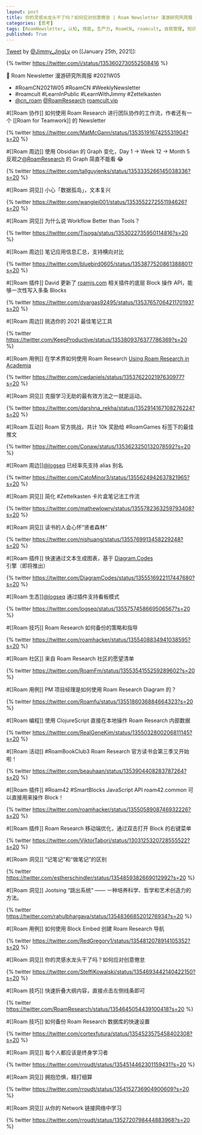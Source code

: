 ```yaml
---
layout: post
title: 你的灵感水龙头干了吗？如何应对创意倦怠 | Roam Newsletter 漫游研究所周报 2021W05
categories: [思考]
tags: [RoamNewsletter, 认知, 效能, 生产力, RoamCN, roamcult, 自我管理, 知识创造, RoamResearch]
published: True
---
```


[Tweet](https://twitter.com/i/status/1353602730552508416) by [@Jimmy_JingLv](https://twitter.com/Jimmy_JingLv) on [[January 25th, 2021]]:

{% twitter https://twitter.com/i/status/1353602730552508416 %}

📮 Roam Newsletter 漫游研究所周报 #2021W05

- #RoamCN2021W05 #RoamCN #WeeklyNewsletter
- #roamcult #LearnInPublic #LearnWithJimmy #Zettelkasten
- [@cn_roam](https://twitter.com/cn_roam) [@RoamResearch](https://twitter.com/RoamResearch) [roamcult.vip](http://roamcult.vip)

#[[Roam 协作]] 如何使用 Roam Research 进行团队协作的工作流，作者还有一个 [[Roam for Teamwork]] 的 Newsletter

{% twitter https://twitter.com/MatMcGann/status/1353519167425531904?s=20 %}

#[[Roam 周边]] 使用 Obsidian 的 Graph 变化，Day 1 -> Week 12 -> Month 5 反观之[@RoamResearch](https://twitter.com/RoamResearch) 的 Graph 简直不能看 😂

{% twitter https://twitter.com/tallguyjenks/status/1353335266145038336?s=20 %}

#[[Roam 洞见]] 小心「数据孤岛」，文本复兴

{% twitter https://twitter.com/wanglei001/status/1353552272551194626?s=20 %}

#[[Roam 洞见]] 为什么说 Workflow Better than Tools？

{% twitter https://twitter.com/Tisoga/status/1353022735950114816?s=20 %}

#[[Roam 周边]] 笔记应用信息汇总，支持横向对比

{% twitter https://twitter.com/bluebird0605/status/1353877520861388801?s=20 %}

#[[Roam 插件]] David 更新了 [roamjs.com](http://roamjs.com) 相关插件的底层 Block 操作 API，能够一次性写入多条 Blocks

{% twitter https://twitter.com/dvargas92495/status/1353765706421170193?s=20 %}

#[[Roam 周边]] 挑选你的 2021 最佳笔记工具

{% twitter https://twitter.com/KeepProductive/status/1353809376377786369?s=20 %}

#[[Roam 用例]] 在学术界如何使用 Roam Research [Using Roam Research in Academia](https://roamresearch.com/#/app/NurselogNotes/page/CHnbiOiWs)

{% twitter https://twitter.com/cwdaniels/status/1353762202197630977?s=20 %}

#[[Roam 洞见]] 克服学习无助的最有效方法之一就是运动。

{% twitter https://twitter.com/darshna_rekha/status/1352914167108276224?s=20 %}

#[[Roam 互动]] Roam 官方挑战，共计 10k 奖励给 #RoamGames 标签下的最佳推文

{% twitter https://twitter.com/Conaw/status/1353623250132078592?s=20 %}

#[[Roam 周边]][@logseq](https://twitter.com/logseq) 已经率先支持 alias 别名

{% twitter https://twitter.com/CatoMinor3/status/1355624942637821965?s=20 %}

#[[Roam 洞见]] 简化 #Zettelkasten 卡片盒笔记法工作流

{% twitter https://twitter.com/mathewlowry/status/1355782363259793408?s=20 %}

#[[Roam 洞见]] 读书的人会心怀“贤者森林”

{% twitter https://twitter.com/nishuang/status/1355769913458229248?s=20 %}

#[[Roam 插件]] 快速通过文本生成图表，基于 [Diagram.Codes](http://Diagram.Codes) 引擎（即将推出）

{% twitter https://twitter.com/DiagramCodes/status/1355516922117447680?s=20 %}

#[[Roam 生态]][@logseq](https://twitter.com/logseq) 通过插件支持看板模式

{% twitter https://twitter.com/logseq/status/1355757458669506567?s=20 %}

#[[Roam 技巧]] Roam Research 如何备份的策略和指导

{% twitter https://twitter.com/roamhacker/status/1355408834941038595?s=20 %}

#[[Roam 社区]] 来自 Roam Research 社区的愿望清单

{% twitter https://twitter.com/RoamFm/status/1355354155259289602?s=20 %}

#[[Roam 用例]] PM 项目经理是如何使用 Roam Research Diagram 的？

{% twitter https://twitter.com/Roamfu/status/1355186036884664323?s=20 %}

#[[Roam 编程]] 使用 ClojureScript 直接在本地操作 Roam Research 内部数据

{% twitter https://twitter.com/RealGeneKim/status/1355032800206811145?s=20 %}

#[[Roam 活动]] #RoamBookClub3 Roam Research 官方读书会第三季又开始啦！

{% twitter https://twitter.com/beauhaan/status/1353904408283787264?s=20 %}

#[[Roam 插件]] #Roam42 #SmartBlocks JavaScript API roam42.common 可以直接用来操作 Block！

{% twitter https://twitter.com/roamhacker/status/1355058908746932226?s=20 %}

#[[Roam 插件]] Roam Research 移动端优化，通过双击打开 Block 的右键菜单

{% twitter https://twitter.com/ViktorTabori/status/1303125320728555522?s=20 %}

#[[Roam 洞见]] “记笔记”和“做笔记”的区别

{% twitter https://twitter.com/estherschindler/status/1354859382669012992?s=20 %}

#[[Roam 洞见]] Jootsing “跳出系统” —— 一种培养科学、哲学和艺术创造力的方法。

{% twitter https://twitter.com/rahulbhargava/status/1354836685201276934?s=20 %}

#[[Roam 用例]] 如何使用 Block Embed 创建 Roam Research 导航

{% twitter https://twitter.com/RedGregory1/status/1354812078914105352?s=20 %}

#[[Roam 洞见]] 你的灵感水龙头干了吗？如何应对创意倦怠

{% twitter https://twitter.com/SteffiKowalski/status/1354693442140422150?s=20 %}

#[[Roam 技巧]] 快速折叠大纲内容，直接点击左侧线条即可

{% twitter https://twitter.com/RoamResearch/status/1354645054439100418?s=20 %}

#[[Roam 技巧]] 如何备份 Roam Research 数据库的快速设置

{% twitter https://twitter.com/cortexfutura/status/1354523575458402308?s=20 %}

#[[Roam 洞见]] 每个人都应该是终身学习者

{% twitter https://twitter.com/rroudt/status/1354514462301159431?s=20 %}

#[[Roam 洞见]] 拥抱恐惧，精打细算

{% twitter https://twitter.com/rroudt/status/1354152736904900609?s=20 %}

#[[Roam 洞见]] 从你的 Network 链接网络中学习

{% twitter https://twitter.com/rroudt/status/1352720798444883968?s=20 %}
